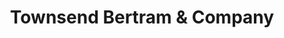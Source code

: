 ---
title: "Townsend Bertram & Company"
url: /carrboro/townsend-bertram-und-company/
shop: Outdoor
---